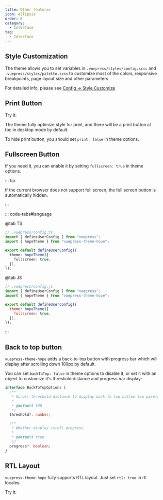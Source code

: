 ```yaml
---
title: Other features
icon: ellipsis
order: 6
category:
  - Interface
tag:
  - Interface
---
```


## Style Customization

The theme allows you to set variables in `.vuepress/styles/config.scss` and `.vuepress/styles/palette.scss` to customize most of the colors, responsive breakpoints, page layout size and other parameters.

For detailed info, please see [Config → Style Customize](../../config/style.md)

## Print Button

Try it: <PrintButton />

The theme fully optimize style for print, and there will be a print button at toc in desktop mode by default.

To hide print button, you should set `print: false` in theme options.

## Fullscreen Button

<ToggleFullScreenButton />

If you need it, you can enable it by setting `fullscreen: true` in theme options.

::: tip

If the current browser does not support full screen, the full screen button is automatically hidden.

:::

::: code-tabs#language

@tab TS

```ts {7}
// .vuepress/config.ts
import { defineUserConfig } from "vuepress";
import { hopeTheme } from "vuepress-theme-hope";

export default defineUserConfig({
  theme: hopeTheme({
    fullscreen: true,
  }),
});
```

@tab JS

```js {7}
// .vuepress/config.js
import { defineUserConfig } from "vuepress";
import { hopeTheme } from "vuepress-theme-hope";

export default defineUserConfig({
  theme: hopeTheme({
    fullscreen: true,
  }),
});
```

:::

## Back to top button

`vuepress-theme-hope` adds a back-to-top button with progress bar which will display after scrolling down 100px by default.

You can set `backToTop: false` in theme options to disable it, or set it with an object to customize it's threshold distance and progress bar display:

```ts
interface BackToTopOptions {
  /**
   * Scroll threshold distance to display back to top button (in pixels)
   *
   * @default 100
   */
  threshold?: number;

  /**
   * Whether display scroll progress
   *
   * @default true
   */
  progress?: boolean;
}
```

## RTL Layout

`vuepress-theme-hope` fully supports RTL layout. Just set `rtl: true` in rtl locales.

Try it: <ToggleRTLButton />

<script setup lang="ts">
import PrintButton from "@theme-hope/modules/info/components/PrintButton";
import ToggleRTLButton from "@ToggleRTLButton";
import ToggleFullScreenButton from "@theme-hope/modules/outlook/components/ToggleFullScreenButton";
</script>
